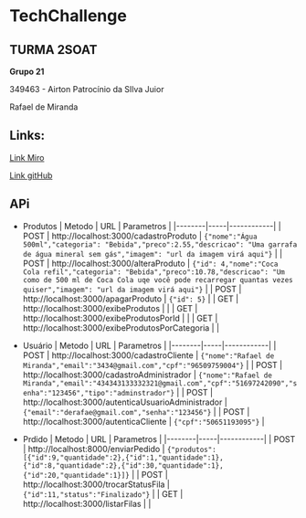# TechChallenge

## TURMA 2SOAT

**Grupo 21**

349463 - Airton Patrocínio da SIlva Juior

Rafael de Miranda

## Links:

[Link Miro](https://miro.com/welcomeonboard/cFBKa2FvMmk2aUlFdmJUMVkzV09mYXFSMjY4TFMyNU9HRUxoZnhCOVJlckROTFlGVzNaR081aGVhRzg4QVZLeXwzNDU4NzY0NTU0ODI1ODY4Mzg3fDI=?share_link_id=476610680949)

[Link gitHub](https://github.com/rafaeldemiranda95/TechChallenge)

## APi

- Produtos
  | Metodo | URL | Parametros |
  |--------|-----|------------|
  | POST | http://localhost:3000/cadastroProduto | `{"nome":"Água 500ml","categoria": "Bebida","preco":2.55,"descricao": "Uma garrafa de água mineral sem gás","imagem": "url da imagem virá aqui"}` |
  | POST | http://localhost:3000/alteraProduto | `{"id": 4,"nome":"Coca Cola refil","categoria": "Bebida","preco":10.78,"descricao": "Um como de 500 ml de Coca Cola uqe você pode recarregar quantas vezes quiser","imagem": "url da imagem virá aqui"}` |
  | POST | http://localhost:3000/apagarProduto | `{"id": 5}` |
  | GET | http://localhost:3000/exibeProdutos | |
  | GET | http://localhost:3000/exibeProdutosPorId | |
  | GET | http://localhost:3000/exibeProdutosPorCategoria | |

- Usuário
  | Metodo | URL | Parametros |
  |--------|-----|------------|
  | POST | http://localhost:3000/cadastroCliente | `{"nome":"Rafael de Miranda","email":"3434@gmail.com","cpf":"96509759004"}` |
  | POST | http://localhost:3000/cadastroAdministrador | `{"nome":"Rafael de Miranda","email":"434343133332321@gmail.com","cpf":"51697242090","senha":"123456","tipo":"adminstrador"}` |
  | POST | http://localhost:3000/autenticaUsuarioAdministrador | `{"email":"derafae@gmail.com","senha":"123456"}` |
  | POST | http://localhost:3000/autenticaCliente | `{"cpf":"50651193095"}` |

- Prdido
  | Metodo | URL | Parametros |
  |--------|-----|------------|
  | POST | http://localhost:8000/enviarPedido | `{"produtos":[{"id":9,"quantidade":2},{"id":1,"quantidade":1},{"id":8,"quantidade":2},{"id":30,"quantidade":1},{"id":20,"quantidade":1}]}` |
  | POST | http://localhost:3000/trocarStatusFila | `{"id":11,"status":"Finalizado"}` |
  | GET | http://localhost:3000/listarFilas | |
